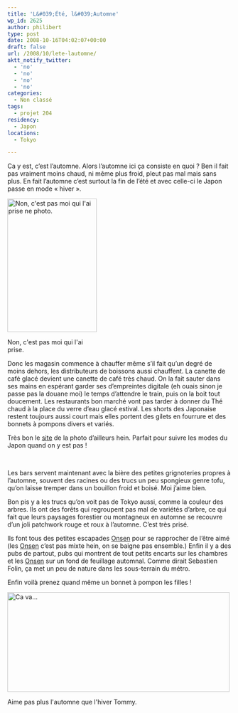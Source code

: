 ```yaml
---
title: 'L&#039;Été, l&#039;Automne'
wp_id: 2625
author: philibert
type: post
date: 2008-10-16T04:02:07+00:00
draft: false
url: /2008/10/lete-lautomne/
aktt_notify_twitter:
  - 'no'
  - 'no'
  - 'no'
  - 'no'
categories:
  - Non classé
tags:
  - projet 204
residency:
  - Japon
locations:
  - Tokyo

---
```

Ca y est, c&rsquo;est l&rsquo;automne. Alors l&rsquo;automne ici ça consiste en quoi ? Ben il fait pas vraiment moins chaud, ni même plus froid, pleut pas mal mais sans plus. En fait l&rsquo;automne c&rsquo;est surtout la fin de l&rsquo;été et avec celle-ci le Japon passe en mode « hiver ».

<div id="attachment_341" class="wp-caption alignright" style="max-width: 201px">
  <a href="http://www.japanesestreets.com/"><img class="size-medium wp-image-341" title="80906-4338" src="http://benmerde.com/wp-content{{< aws >}}/uploads/80906-4338-201x300.jpg" alt="Non, c'est pas moi qui l'ai prise ne photo." width="201" height="300" /></a>
  
  <p class="wp-caption-text">
    Non, c'est pas moi qui l'ai prise.
  </p>
</div>

Donc les magasin commence à chauffer même s&rsquo;il fait qu&rsquo;un degré de moins dehors, les distributeurs de boissons aussi chauffent. La canette de café glacé devient une canette de café très chaud. On la fait sauter dans ses mains en espérant garder ses d&#8217;empreintes digitale (eh ouais sinon je passe pas la douane moi) le temps d&rsquo;attendre le train, puis on la boit tout doucement. Les restaurants bon marché vont pas tarder à donner du Thé chaud à la place du verre d&rsquo;eau glacé estival. Les shorts des Japonaise restent toujours aussi court mais elles portent des gilets en fourrure et des bonnets à pompons divers et variés.

Très bon le <a title="Japanese Streets" href="http://www.japanesestreets.com/" target="_blank">site</a> de la photo d&rsquo;ailleurs hein. Parfait pour suivre les modes du Japon quand on y est pas !

 

Les bars servent maintenant avec la bière des petites grignoteries propres à l&rsquo;automne, souvent des racines ou des trucs un peu spongieux genre tofu, qu&rsquo;on laisse tremper dans un bouillon froid et boisé. Moi j&rsquo;aime bien.

Bon pis y a les trucs qu&rsquo;on voit pas de Tokyo aussi, comme la couleur des arbres. Ils ont des forêts qui regroupent pas mal de variétés d&rsquo;arbre, ce qui fait que leurs paysages forestier ou montagneux en automne se recouvre d&rsquo;un joli patchwork rouge et roux à l&rsquo;automne. C&rsquo;est très prisé.

Ils font tous des petites escapades <a title="Onsen" href="http://fr.wikipedia.org/wiki/Onsen" target="_blank">Onsen</a> pour se rapprocher de l&rsquo;être aimé (les <a title="Onsen" href="http://fr.wikipedia.org/wiki/Onsen" target="_blank">Onsen</a> c&rsquo;est pas mixte hein, on se baigne pas ensemble.) Enfin il y a des pubs de partout, pubs qui montrent de tout petits encarts sur les chambres et les <a title="Onsen" href="http://fr.wikipedia.org/wiki/Onsen" target="_blank">Onsen</a> sur un fond de feuillage automnal. Comme dirait Sebastien Folin, ça met un peu de nature dans les sous-terrain du métro.

Enfin voilà prenez quand même un bonnet à pompon les filles !

<div id="attachment_342" class="wp-caption aligncenter" style="max-width: 500px">
  <a href="http://benmerde.com/wp-content{{< aws >}}/uploads/img_3159.jpg"><img class="size-full wp-image-342" title="img_3159" src="http://benmerde.com/wp-content{{< aws >}}/uploads/img_3159.jpg" alt="Ca va..." width="500" height="224" /></a>
  
  <p class="wp-caption-text">
    Aime pas plus l'automne que l'hiver Tommy.
  </p>
</div>